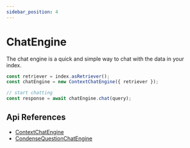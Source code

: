 ```yaml
---
sidebar_position: 4
---
```


# ChatEngine

The chat engine is a quick and simple way to chat with the data in your index.

```typescript
const retriever = index.asRetriever();
const chatEngine = new ContextChatEngine({ retriever });

// start chatting
const response = await chatEngine.chat(query);
```

## Api References

- [ContextChatEngine](../../api/classes/ContextChatEngine.md)
- [CondenseQuestionChatEngine](../../api/classes/ContextChatEngine.md)
